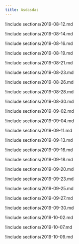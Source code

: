 ```yaml
---
title: Asdasdas
---
```


!include sections/2019-08-12.md

!include sections/2019-08-14.md

!include sections/2019-08-16.md

!include sections/2019-08-19.md

!include sections/2019-08-21.md

!include sections/2019-08-23.md

!include sections/2019-08-26.md

!include sections/2019-08-28.md

!include sections/2019-08-30.md

!include sections/2019-09-02.md

!include sections/2019-09-04.md

!include sections/2019-09-11.md

!include sections/2019-09-13.md

!include sections/2019-09-16.md

!include sections/2019-09-18.md

!include sections/2019-09-20.md

!include sections/2019-09-23.md

!include sections/2019-09-25.md

!include sections/2019-09-27.md

!include sections/2019-09-30.md

!include sections/2019-10-02.md

!include sections/2019-10-07.md

!include sections/2019-10-09.md

